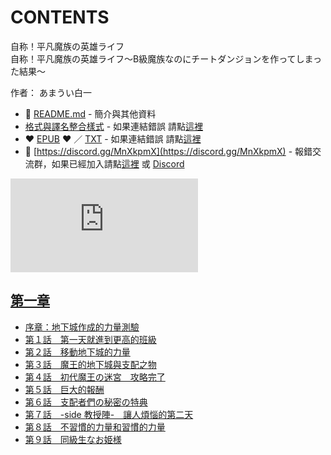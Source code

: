 # CONTENTS

自称！平凡魔族の英雄ライフ  
自称！平凡魔族の英雄ライフ～B級魔族なのにチートダンジョンを作ってしまった結果～  

作者： あまうい白一  



- :closed_book: [README.md](README.md) - 簡介與其他資料
- [格式與譯名整合樣式](https://github.com/bluelovers/node-novel/blob/master/lib/locales/%E8%87%AA%E7%A7%B0%EF%BC%81%E5%B9%B3%E5%87%A1%E9%AD%94%E6%97%8F%E3%81%AE%E8%8B%B1%E9%9B%84%E3%83%A9%E3%82%A4%E3%83%95.ts) - 如果連結錯誤 請點[這裡](https://github.com/bluelovers/node-novel/blob/master/lib/locales/)
-  :heart: [EPUB](https://gitlab.com/demonovel/epub-txt/blob/master/syosetu/%E8%87%AA%E7%A7%B0%EF%BC%81%E5%B9%B3%E5%87%A1%E9%AD%94%E6%97%8F%E3%81%AE%E8%8B%B1%E9%9B%84%E3%83%A9%E3%82%A4%E3%83%95.epub) :heart:  ／ [TXT](https://gitlab.com/demonovel/epub-txt/blob/master/syosetu/out/%E8%87%AA%E7%A7%B0%EF%BC%81%E5%B9%B3%E5%87%A1%E9%AD%94%E6%97%8F%E3%81%AE%E8%8B%B1%E9%9B%84%E3%83%A9%E3%82%A4%E3%83%95.out.txt) - 如果連結錯誤 請點[這裡](https://gitlab.com/demonovel/epub-txt/blob/master/syosetu/syosetu)
- :mega: [https://discord.gg/MnXkpmX](https://discord.gg/MnXkpmX) - 報錯交流群，如果已經加入請點[這裡](https://discordapp.com/channels/467794087769014273/467794088285175809) 或 [Discord](https://discordapp.com/channels/@me)


![導航目錄](https://chart.apis.google.com/chart?cht=qr&chs=150x150&chl=https://gitlab.com/novel-group/txt-source/blob/master/syosetu/自称！平凡魔族の英雄ライフ/導航目錄.md "導航目錄")




## [第一章](00000_%E7%AC%AC%E4%B8%80%E7%AB%A0)

- [序章：地下城作成的力量測驗](00000_%E7%AC%AC%E4%B8%80%E7%AB%A0/00010_%E5%BA%8F%E7%AB%A0%EF%BC%9A%E5%9C%B0%E4%B8%8B%E5%9F%8E%E4%BD%9C%E6%88%90%E7%9A%84%E5%8A%9B%E9%87%8F%E6%B8%AC%E9%A9%97.txt)
- [第１話　第一天就進到更高的班級](00000_%E7%AC%AC%E4%B8%80%E7%AB%A0/00020_%E7%AC%AC%EF%BC%91%E8%A9%B1%E3%80%80%E7%AC%AC%E4%B8%80%E5%A4%A9%E5%B0%B1%E9%80%B2%E5%88%B0%E6%9B%B4%E9%AB%98%E7%9A%84%E7%8F%AD%E7%B4%9A.txt)
- [第２話　移動地下城的力量](00000_%E7%AC%AC%E4%B8%80%E7%AB%A0/00030_%E7%AC%AC%EF%BC%92%E8%A9%B1%E3%80%80%E7%A7%BB%E5%8B%95%E5%9C%B0%E4%B8%8B%E5%9F%8E%E7%9A%84%E5%8A%9B%E9%87%8F.txt)
- [第３話　魔王的地下城與支配之物](00000_%E7%AC%AC%E4%B8%80%E7%AB%A0/00040_%E7%AC%AC%EF%BC%93%E8%A9%B1%E3%80%80%E9%AD%94%E7%8E%8B%E7%9A%84%E5%9C%B0%E4%B8%8B%E5%9F%8E%E8%88%87%E6%94%AF%E9%85%8D%E4%B9%8B%E7%89%A9.txt)
- [第４話　初代魔王の迷宮　攻略完了](00000_%E7%AC%AC%E4%B8%80%E7%AB%A0/00050_%E7%AC%AC%EF%BC%94%E8%A9%B1%E3%80%80%E5%88%9D%E4%BB%A3%E9%AD%94%E7%8E%8B%E3%81%AE%E8%BF%B7%E5%AE%AE%E3%80%80%E6%94%BB%E7%95%A5%E5%AE%8C%E4%BA%86.txt)
- [第５話　巨大的報酬](00000_%E7%AC%AC%E4%B8%80%E7%AB%A0/00060_%E7%AC%AC%EF%BC%95%E8%A9%B1%E3%80%80%E5%B7%A8%E5%A4%A7%E7%9A%84%E5%A0%B1%E9%85%AC.txt)
- [第６話　支配者們の秘密の特典](00000_%E7%AC%AC%E4%B8%80%E7%AB%A0/00070_%E7%AC%AC%EF%BC%96%E8%A9%B1%E3%80%80%E6%94%AF%E9%85%8D%E8%80%85%E5%80%91%E3%81%AE%E7%A7%98%E5%AF%86%E3%81%AE%E7%89%B9%E5%85%B8.txt)
- [第７話　-side 教授陣-　讓人煩惱的第二天](00000_%E7%AC%AC%E4%B8%80%E7%AB%A0/00080_%E7%AC%AC%EF%BC%97%E8%A9%B1%E3%80%80-side%20%E6%95%99%E6%8E%88%E9%99%A3-%E3%80%80%E8%AE%93%E4%BA%BA%E7%85%A9%E6%83%B1%E7%9A%84%E7%AC%AC%E4%BA%8C%E5%A4%A9.txt)
- [第８話　不習慣的力量和習慣的力量](00000_%E7%AC%AC%E4%B8%80%E7%AB%A0/00090_%E7%AC%AC%EF%BC%98%E8%A9%B1%E3%80%80%E4%B8%8D%E7%BF%92%E6%85%A3%E7%9A%84%E5%8A%9B%E9%87%8F%E5%92%8C%E7%BF%92%E6%85%A3%E7%9A%84%E5%8A%9B%E9%87%8F.txt)
- [第９話　同級生なお姫様](00000_%E7%AC%AC%E4%B8%80%E7%AB%A0/00100_%E7%AC%AC%EF%BC%99%E8%A9%B1%E3%80%80%E5%90%8C%E7%B4%9A%E7%94%9F%E3%81%AA%E3%81%8A%E5%A7%AB%E6%A7%98.txt)

